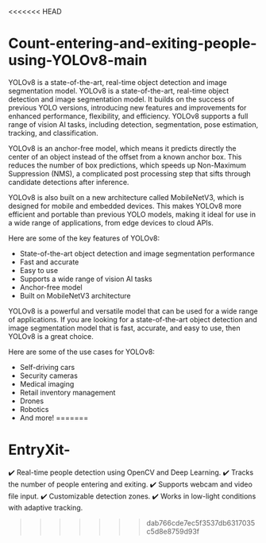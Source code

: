 <<<<<<< HEAD
# Count-entering-and-exiting-people-using-YOLOv8-main
YOLOv8 is a state-of-the-art, real-time object detection and image segmentation model.
YOLOv8 is a state-of-the-art, real-time object detection and image segmentation model. It builds on the success of previous YOLO versions, introducing new features and improvements for enhanced performance, flexibility, and efficiency. YOLOv8 supports a full range of vision AI tasks, including detection, segmentation, pose estimation, tracking, and classification.

YOLOv8 is an anchor-free model, which means it predicts directly the center of an object instead of the offset from a known anchor box. This reduces the number of box predictions, which speeds up Non-Maximum Suppression (NMS), a complicated post processing step that sifts through candidate detections after inference.

YOLOv8 is also built on a new architecture called MobileNetV3, which is designed for mobile and embedded devices. This makes YOLOv8 more efficient and portable than previous YOLO models, making it ideal for use in a wide range of applications, from edge devices to cloud APIs.

Here are some of the key features of YOLOv8:

* State-of-the-art object detection and image segmentation performance
* Fast and accurate
* Easy to use
* Supports a wide range of vision AI tasks
* Anchor-free model
* Built on MobileNetV3 architecture

YOLOv8 is a powerful and versatile model that can be used for a wide range of applications. If you are looking for a state-of-the-art object detection and image segmentation model that is fast, accurate, and easy to use, then YOLOv8 is a great choice.

Here are some of the use cases for YOLOv8:

* Self-driving cars
* Security cameras
* Medical imaging
* Retail inventory management
* Drones
* Robotics
* And more!
=======
# EntryXit-
✔️ Real-time people detection using OpenCV and Deep Learning.   ✔️ Tracks the number of people entering and exiting.   ✔️ Supports webcam and video file input.   ✔️ Customizable detection zones.   ✔️ Works in low-light conditions with adaptive tracking.  
>>>>>>> dab766cde7ec5f3537db6317035c5d8e8759d93f
